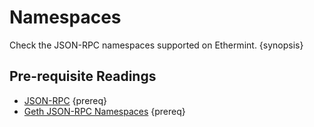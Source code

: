<!--
order: 2
-->

# Namespaces

Check the JSON-RPC namespaces supported on Ethermint. {synopsis}

## Pre-requisite Readings

- [JSON-RPC](./endpoints) {prereq}
- [Geth JSON-RPC Namespaces](https://geth.ethereum.org/docs/rpc/server) {prereq}
